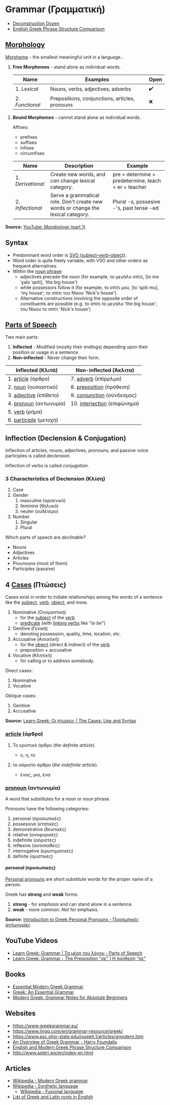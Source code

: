 # Grammar (Γραμματική)

* [Deconstruction Dozen](./deconstruction-dozen.md)
* [English Greek Phrase Structure Comparison](./english-greek-phrase-structure-comparison.md)

## [Morphology](https://en.wikipedia.org/wiki/Morphology_(linguistics))

[Morpheme](https://en.wikipedia.org/wiki/Morpheme) - the smallest meaningful unit in a language..

1. **Free Morphemes** - stand alone as individual words.

    |Name|Examples|Open|
    |----|--------|----|
    |1. *Lexical*|Nouns, verbs, adjectives, adverbs|✔️|
    |2. *Functional*|Prepositions, conjunctions, articles, pronouns|❌|

2. **Bound Morphemes** - cannot stand alone as individual words.

    Affixes:
    * prefixes
    * suffixes
    * infixes
    * circumfixes

    |Name|Description|Example|
    |----|-----------|-------|
    |1. *Derivational*|Create new words, and *can* change lexical category.|pre + determine = predetermine, teach + er = teacher|
    |2. *Inflectional*|Serve a grammatical role. Don't create new words or change the lexical category.|Plural -s, possesive -'s, past tense -ed|

**Source:** [YouTube: Morphology (part 1)](https://www.youtube.com/watch?v=mv7t6Q0uebY)

## Syntax

* Predominant word order is [SVO (subject–verb–object)](https://en.wikipedia.org/wiki/Subject%E2%80%93verb%E2%80%93object).
* Word order is quite freely variable, with VSO and other orders as frequent alternatives.
* Within the [noun phrase](https://en.wikipedia.org/wiki/Noun_phrase):
    * adjectives precede the noun (for example, το μεγάλο σπίτι, [to meˈɣalo ˈspiti], 'the big house')
    * while possessors follow it (for example, το σπίτι μου, [to ˈspiti mu], 'my house'; το σπίτι του Νίκου 'Nick's house').
    * Alternative constructions involving the opposite order of constituents are possible (e.g. το σπίτι το μεγάλο 'the big house'; του Νίκου το σπίτι 'Nick's house')

## [Parts of Speech](https://en.wikipedia.org/wiki/Part_of_speech)

Two main parts:
1. **Inflected** - Modified (mostly their endings) depending upon their position or usage in a sentence.
2. **Non-inflected** - Never change their form.

|Inflected (Κλιτά)|Non-inflected (Άκλιτα)|
|-----------------|----------------------|
|1. [article](https://en.wikipedia.org/wiki/Article_(grammar)) (άρθρο)|7. [adverb](https://en.wikipedia.org/wiki/Adverb) (επίρρλμα)|
|2. [noun](https://en.wikipedia.org/wiki/Noun) (ουσιαστικό)|8. [preposition](https://en.wikipedia.org/wiki/Preposition_and_postposition) (πρόθεση)|
|3. [adjective](https://en.wikipedia.org/wiki/Adjective) (επίθετο)|9. [conjunction](https://en.wikipedia.org/wiki/Conjunction_(grammar)) (σύνδεσμος)|
|4. [pronoun](https://en.wikipedia.org/wiki/Pronoun) (αντωνυμία)|10. [interjection](https://en.wikipedia.org/wiki/Interjection) (επιφώνημα)|
|5. [verb](https://en.wikipedia.org/wiki/Verb) (ρήμα)||
|6. [participle](https://en.wikipedia.org/wiki/Participle) (μετοχή)||

## Inflection (Declension & Conjugation)

Inflection of articles, nouns, adjectives, pronouns, and passive voice participles is called *declension*.

Inflection of verbs is called *conjugation*.

### 3 Characteristics of Declension (Κλίση)

1. Case
2. Gender
   1. masculine (αρσενικό)
   2. feminine (θηλυκό)
   3. neuter (ουδέτερο)
3. Number
   1. Singular
   2. Plural

Which parts of speech are *declinable*?

* Nouns
* Adjectives
* Articles
* Prounouns (most of them)
* Participles (passive)

## 4 [Cases](https://en.wikipedia.org/wiki/Grammatical_case) (Πτώσεις)

Cases exist in order to indiate relationships among the words of a sentence like the [subject](https://en.wikipedia.org/wiki/Subject_(grammar)), [verb](https://en.wikipedia.org/wiki/Verb), [object](https://en.wikipedia.org/wiki/Object_(grammar)), and more.

1. Nominative (Ονομαστική)
    * for the [subject](https://en.wikipedia.org/wiki/Subject_(grammar)) of the [verb](https://en.wikipedia.org/wiki/Verb)
    * [predicate](https://en.wikipedia.org/wiki/Predicate_(grammar)) (with [linking verbs](https://en.wikipedia.org/wiki/Linking_verb) like "*to be*")
2. Genitive (Γενική)
    * denoting possession, quality, time, location, etc.
3. Accusative (Αιτιατική)
    * for the [object](https://en.wikipedia.org/wiki/Object_(grammar)) (direct & indirect) of the [verb](https://en.wikipedia.org/wiki/Verb)
    * preposition + accusative
4. Vocative (Κλητική)
    * for calling or to address somebody.

Direct cases:
1. Nominative
2. Vocative

Oblique cases:
1. Genitive
2. Accusative

**Source:** [Learn Greek: Οι πτώσεις | The Cases: Use and Syntax](https://www.youtube.com/watch?v=YOD0EBNOMu8)

### [article](https://en.wikipedia.org/wiki/Article_(grammar)) (άρθρο)

1. Το οριστικό άρθρο (*the definite article*).
    * ο, η, το

2. το αόριστο άρθρο (*the indefinite article*).
    * ένας, μια, ένα

### [pronoun](https://en.wikipedia.org/wiki/Pronoun) (αντωνυμία)

A word that substitutes for a noun or noun phrase.

Pronouns have the following categories:
1. personal (προσωπικές)
2. possessive (κτητικές)
3. demonstrative (δεικτικές)
4. relative (αναφορικές)
5. indefinite (αόριστες)
6. reflexive (αυτοπαθείς)
7. interrogative (ερωτηματικές)
8. definite (οριστικές)

#### personal (προσωπικές)
[Personal pronouns](https://en.wikipedia.org/wiki/Personal_pronoun) are short substitute words for the proper name of a person.

Greek has **strong** and **weak** forms:

1. **strong** - for *emphasis* and can stand alone in a sentence.
2. **weak** - more common. *Not* for emphasis. 

**Source:** [Introduction to Greek Personal Pronouns - Προσωπικές αντωνυμίες](https://www.youtube.com/watch?v=-6rXcGqa1n8)

## YouTube Videos

* [Learn Greek: Grammar | Τα μέρη του λόγου - Parts of Speech](https://www.youtube.com/watch?v=_ump7AqGJoQ)
* [Learn Greek: Grammar - The Preposition "σε" | Η πρόθεση "σε"](https://www.youtube.com/watch?v=eNu6F2b-faI)

## Books

* [Essential Modern Greek Grammar](https://www.amazon.com/Essential-Modern-Grammar-Language-Guides/dp/0486251330)
* [Greek: An Essential Grammar](https://www.amazon.com/Greek-Essential-Grammar-Routledge-Grammars/dp/1138930687/)
* [Modern Greek: Grammar Notes for Absolute Beginners](https://repository.kallipos.gr/bitstream/11419/4393/1/00_master_document.pdf)

## Websites

* https://www.greekgrammar.eu/
* https://www.lingq.com/en/grammar-resource/greek/
* https://www.asc.ohio-state.edu/joseph.1/articles/gmodern.htm
* [An Overview of Greek Grammar - Harry Foundalis](http://www.foundalis.com/lan/grkgram.htm)
* [English and Modern Greek Phrase Structure Comparison](http://www.foundalis.com/lan/phstregs.htm)
* http://www.asteri.ws/en/index-en.html

## Articles
* [Wikipedia - Modern Greek grammar](https://en.wikipedia.org/wiki/Modern_Greek_grammar)
* [Wikipedia - Synthetic language](https://en.wikipedia.org/wiki/Synthetic_language)
    * [Wikipedia - Fusional language](https://en.wikipedia.org/wiki/Fusional_language)
* [List of Greek and Latin roots in English](https://en.wikipedia.org/wiki/List_of_Greek_and_Latin_roots_in_English)
